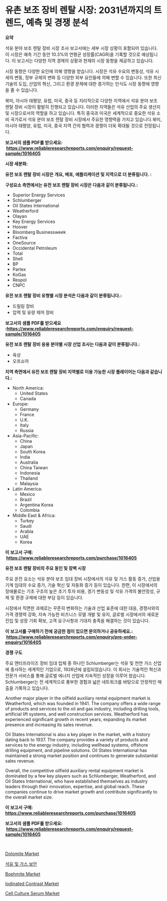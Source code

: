 <p><h1>유촌 보조 장비 렌탈 시장: 2031년까지의 트렌드, 예측 및 경쟁 분석</h1></p><p><strong>요약</strong></p>
<p><p>석유 분야 보조 렌탈 장비 시장 조사 보고서에는 세부 시장 상황이 포함되어 있습니다. 이 시장은 예측 기간 동안 10.3%의 연평균 성장률(CAGR)을 기록할 것으로 예상됩니다. 이 보고서는 다양한 지역 경제의 상황과 현재의 시장 동향을 제공하고 있습니다.</p><p>시장 동향은 다양한 요인에 의해 영향을 받습니다. 시장은 석유 수요의 변동성, 석유 시세의 변동, 정부 규제의 변화 등 다양한 외부 요인들에 의해 변할 수 있습니다. 또한 최신 기술의 도입, 산업의 혁신, 그리고 환경 문제에 대한 증가하는 인식도 시장 동향에 영향을 줄 수 있습니다.</p><p>북미, 아시아 태평양, 유럽, 미국, 중국 등 지리적으로 다양한 지역에서 석유 분야 보조 렌탈 장비 시장이 활발히 진행되고 있습니다. 이러한 지역들은 석유 산업의 주요 생산지 및 시장으로서의 역할을 하고 있습니다. 특히 중국과 미국은 세계적으로 중요한 석유 소비 국가로서 석유 분야 보조 렌탈 장비 시장에서 주요한 영향력을 가지고 있습니다.북미, 아시아 태평양, 유럽, 미국, 중국 지역 간의 협력과 경쟁이 더욱 확대될 것으로 전망됩니다.</p></p>
<p><strong>보고서의 샘플 PDF를 받으세요: &nbsp;<a href="https://www.reliableresearchreports.com/enquiry/request-sample/1016405">https://www.reliableresearchreports.com/enquiry/request-sample/1016405</a></strong></p>
<p><strong>시장 세분화:</strong></p>
<p><strong> 유전 보조 렌탈 장비 시장은 개요, 배포, 애플리케이션 및 지역으로 더 분류됩니다. :</strong></p>
<p><strong>구성요소 측면에서는 유전 보조 렌탈 장비 시장은 다음과 같이 분류됩니다.:</strong></p>
<p><ul><li>Superior Energy Services</li><li>Schlumberger</li><li>Oil States International</li><li>Weatherford</li><li>Olayan</li><li>Key Energy Services</li><li>Hoover</li><li>Bloomberg Businessweek</li><li>Factiva</li><li>OneSource</li><li>Occidental Petroleum</li><li>Total</li><li>Shell</li><li>BP</li><li>Partex</li><li>KoGas</li><li>Respol</li><li>CNPC</li></ul></p>
<p><strong> 유전 보조 렌탈 장비 유형별 시장 분석은 다음과 같이 분류됩니다.:</strong></p>
<p><ul><li>드릴링 장비</li><li>압력 및 유량 제어 장비</li></ul></p>
<p><strong>보고서의 샘플 PDF를 받으세요 :<a href="https://www.reliableresearchreports.com/enquiry/request-sample/1016405">https://www.reliableresearchreports.com/enquiry/request-sample/1016405</a></strong></p>
<p><strong> 유전 보조 렌탈 장비 응용 분야별 시장 산업 조사는 다음과 같이 분류됩니다.:</strong></p>
<p><ul><li>육상</li><li>오프쇼어</li></ul></p>
<p><strong>지역 측면에서 유전 보조 렌탈 장비 지역별로 이용 가능한 시장 플레이어는 다음과 같습니다.:</strong></p>
<p><ul>
    <li>
        North America:
        <ul>
            <li>United States</li>
            <li>Canada</li>
        </ul>
    </li>
    <li>
        Europe:
        <ul>
            <li>Germany</li>
            <li>France</li>
            <li>U.K.</li>
            <li>Italy</li>
            <li>Russia</li>
        </ul>
    </li>
    <li>
        Asia-Pacific:
        <ul>
            <li>China</li>
            <li>Japan</li>
            <li>South Korea</li>
            <li>India</li>
            <li>Australia</li>
            <li>China Taiwan</li>
            <li>Indonesia</li>
            <li>Thailand</li>
            <li>Malaysia</li>
        </ul>
    </li>
    <li>
        Latin America:
        <ul>
            <li>Mexico</li>
            <li>Brazil</li>
            <li>Argentina Korea</li>
            <li>Colombia</li>
        </ul>
    </li>
    <li>
        Middle East & Africa:
        <ul>
            <li>Turkey</li>
            <li>Saudi</li>
            <li>Arabia</li>
            <li>UAE</li>
            <li>Korea</li>
        </ul>
    </li>
    </ul></p>
<p><strong>이 보고서 구매: &nbsp;<a href="https://www.reliableresearchreports.com/purchase/1016405">https://www.reliableresearchreports.com/purchase/1016405</a></strong></p>
<p><strong>유전 보조 렌탈 장비의 주요 동인 및 장벽 시장</strong></p>
<p><p>주요 운전 요소는 석유 분야 보조 임대 장비 시장에서의 석유 및 가스 활동 증가, 산업용 기계 임대의 수요 증가, 기술 혁신 및 자동화 증가 등이 있습니다. 한편, 이 시장에서의 장애물로는 기초 구조의 높은 초기 투자 비용, 경기 변동성 및 석유 가격의 불안정성, 규제 및 환경 규제에 대한 부담 등이 있습니다.</p><p>시장에서 직면한 과제로는 꾸준히 변화하는 기술과 산업 표준에 대한 대응, 경쟁사와의 가격 경쟁력 강화, 지속 가능한 비즈니스 모델 개발 및 유지, 글로벌 시장에서의 새로운 진입 및 성장 기회 확보, 고객 요구사항과 기대치 충족을 해결하는 것이 있습니다.</p></p>
<p><strong>이 보고서를 구매하기 전에 궁금한 점이 있으면 문의하거나 공유하세요.: &nbsp;<a href="https://www.reliableresearchreports.com/enquiry/pre-order-enquiry/1016405">https://www.reliableresearchreports.com/enquiry/pre-order-enquiry/1016405</a></strong></p>
<p><strong>경쟁 구도</strong></p>
<p><p>주요 엔터프라이즈 장비 임대 업체 중 하나인 Schlumberger는 석유 및 천연 가스 산업에 종사하는 세계적인 기업으로, 1926년에 설립되었습니다. 이 회사는 기술적인 혁신과 전문가 서비스를 통해 글로벌 에너지 산업에 지속적인 성장을 이루어 왔습니다. Schlumberger는 전 세계적으로 풍부한 경험과 넓은 네트워크를 바탕으로 안정적인 매출을 기록하고 있습니다.</p><p>Another major player in the oilfield auxiliary rental equipment market is Weatherford, which was founded in 1941. The company offers a wide range of products and services to the oil and gas industry, including drilling tools, artificial lift systems, and well construction services. Weatherford has experienced significant growth in recent years, expanding its market presence and increasing its sales revenue.</p><p>Oil States International is also a key player in the market, with a history dating back to 1937. The company provides a variety of products and services to the energy industry, including wellhead systems, offshore drilling equipment, and pipeline solutions. Oil States International has maintained a strong market position and continues to generate substantial sales revenue.</p><p>Overall, the competitive oilfield auxiliary rental equipment market is dominated by a few key players such as Schlumberger, Weatherford, and Oil States International, who have established themselves as industry leaders through their innovation, expertise, and global reach. These companies continue to drive market growth and contribute significantly to the overall market size.</p></p>
<p><strong>이 보고서 구매: &nbsp; <a href="https://www.reliableresearchreports.com/purchase/1016405">https://www.reliableresearchreports.com/purchase/1016405</a></strong></p>
<p><strong>보고서의 샘플 PDF를 받으세요: &nbsp;<a href="https://www.reliableresearchreports.com/enquiry/request-sample/1016405">https://www.reliableresearchreports.com/enquiry/request-sample/1016405</a></strong><strong></strong></p>
<p>&nbsp;</p>
<p><p><a href="https://github.com/lylyparadise/Market-Research-Report-List-2/blob/main/dolomite-market.md">Dolomite Market</a></p><p><a href="https://github.com/idcefvhkdut6/Market-Research-Report-List-1/blob/main/6362055194012.md">석유 및 가스 보안</a></p><p><a href="https://github.com/GroverBarry/Market-Research-Report-List-4/blob/main/boehmite-market.md">Boehmite Market</a></p><p><a href="https://issuu.com/reportprime-2/docs/iodinated-contrast-market-size-2030.pptx">Iodinated Contrast Market</a></p><p><a href="https://scarlet-rocket-c63.notion.site/Cell-Culture-Serum-Market-Offers-Provide-Insightful-Data-for-the-Time-Period-from-2024-to-2031-and-a-84b70256a94a43539b5ff8e1d6663d5b">Cell Culture Serum Market</a></p></p>